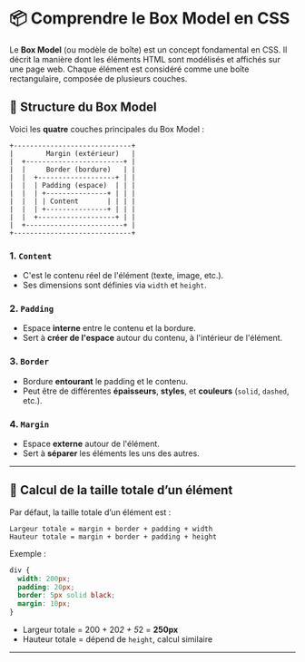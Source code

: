 # 📦 Comprendre le Box Model en CSS

Le **Box Model** (ou modèle de boîte) est un concept fondamental en CSS. Il décrit la manière dont les éléments HTML sont modélisés et affichés sur une page web. Chaque élément est considéré comme une boîte rectangulaire, composée de plusieurs couches.

## 🧱 Structure du Box Model

Voici les **quatre** couches principales du Box Model :

```
+-----------------------------+
|        Margin (extérieur)   |
|  +------------------------+ |
|  |     Border (bordure)   | |
|  |  +-------------------+ | |
|  |  | Padding (espace)  | | |
|  |  | +---------------+ | | |
|  |  | | Content       | | | |
|  |  | +---------------+ | | |
|  |  +-------------------+ | |
|  +------------------------+ |
+-----------------------------+
```

### 1. `Content`
- C'est le contenu réel de l'élément (texte, image, etc.).
- Ses dimensions sont définies via `width` et `height`.

### 2. `Padding`
- Espace **interne** entre le contenu et la bordure.
- Sert à **créer de l'espace** autour du contenu, à l'intérieur de l'élément.

### 3. `Border`
- Bordure **entourant** le padding et le contenu.
- Peut être de différentes **épaisseurs**, **styles**, et **couleurs** (`solid`, `dashed`, etc.).

### 4. `Margin`
- Espace **externe** autour de l'élément.
- Sert à **séparer** les éléments les uns des autres.

---

## 🧮 Calcul de la taille totale d’un élément

Par défaut, la taille totale d’un élément est :

```
Largeur totale = margin + border + padding + width
Hauteur totale = margin + border + padding + height
```

Exemple :

```css
div {
  width: 200px;
  padding: 20px;
  border: 5px solid black;
  margin: 10px;
}
```

- Largeur totale = 200 + 20*2 + 5*2 = **250px**
- Hauteur totale = dépend de `height`, calcul similaire

---
